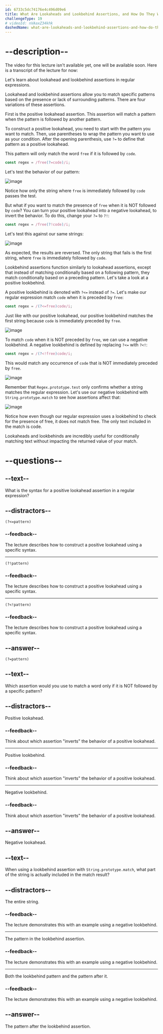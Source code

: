 ```yaml
---
id: 6733c5dc74176e4c496d09e6
title: What Are Lookaheads and Lookbehind Assertions, and How Do They Work?
challengeType: 19
# videoId: nVAaxZ34khk
dashedName: what-are-lookaheads-and-lookbehind-assertions-and-how-do-they-work
---
```


# --description--

The video for this lecture isn't available yet, one will be available soon. Here is a transcript of the lecture for now:

Let's learn about lookahead and lookbehind assertions in regular expressions.

Lookahead and lookbehind assertions allow you to match specific patterns based on the presence or lack of surrounding patterns. There are four variations of these assertions.

First is the positive lookahead assertion. This assertion will match a pattern when the pattern is followed by another pattern.

To construct a positive lookahead, you need to start with the pattern you want to match. Then, use parentheses to wrap the pattern you want to use as your condition. After the opening parenthesis, use `?=` to define that pattern as a positive lookahead.

This pattern will only match the word `free` if it is followed by `code`.

```js
const regex = /free(?=code)/i;
```

Let's test the behavior of our pattern:

![image](https://cdn.freecodecamp.org/curriculum/lecture-transcripts/what-are-lookaheads-and-lookbehind-assertions-and-how-do-they-work-1.png)

Notice how only the string where `free` is immediately followed by `code` passes the test.

But what if you want to match the presence of `free` when it is NOT followed by `code`? You can turn your positive lookahead into a negative lookahead, to invert the behavior. To do this, change your `?=` to `?!`:

```js
const regex = /free(?!code)/i;
```

Let's test this against our same strings:

![image](https://cdn.freecodecamp.org/curriculum/lecture-transcripts/what-are-lookaheads-and-lookbehind-assertions-and-how-do-they-work-2.png)

As expected, the results are reversed. The only string that fails is the first string, where `free` is immediately followed by `code`.

Lookbehind assertions function similarly to lookahead assertions, except that instead of matching conditionally based on a following pattern, they match conditionally based on a preceding pattern. Let's take a look at a positive lookbehind.

A positive lookbehind is denoted with `?<=` instead of `?=`. Let's make our regular expression match `code` when it is preceded by `free`:

```js
const regex = /(?<=free)code/i;
```

Just like with our positive lookahead, our positive lookbehind matches the first string because `code` is immediately preceded by `free`.

![image](https://cdn.freecodecamp.org/curriculum/lecture-transcripts/what-are-lookaheads-and-lookbehind-assertions-and-how-do-they-work-3.png)

To match `code` when it is NOT preceded by `free`, we can use a negative lookbehind. A negative lookbehind is defined by replacing `?<=` with `?<!`:

```js
const regex = /(?<!free)code/i;
```

This would match any occurrence of `code` that is NOT immediately preceded by `free`.

![image](https://cdn.freecodecamp.org/curriculum/lecture-transcripts/what-are-lookaheads-and-lookbehind-assertions-and-how-do-they-work-4.png)

Remember that `Regex.prototype.test` only confirms whether a string matches the regular expression. Let's use our negative lookbehind with `String.prototype.match` to see how assertions affect that:

![image](https://cdn.freecodecamp.org/curriculum/lecture-transcripts/what-are-lookaheads-and-lookbehind-assertions-and-how-do-they-work-5.png)

Notice how even though our regular expression uses a lookbehind to check for the presence of free, it does not match free. The only text included in the match is code.

Lookaheads and lookbehinds are incredibly useful for conditionally matching text without impacting the returned value of your match.

# --questions--

## --text--

What is the syntax for a positive lookahead assertion in a regular expression?

## --distractors--

`(?<=pattern)`

### --feedback--

The lecture describes how to construct a positive lookahead using a specific syntax.

---

`(?!pattern)`

### --feedback--

The lecture describes how to construct a positive lookahead using a specific syntax.

---

`(?<!pattern)`

### --feedback--

The lecture describes how to construct a positive lookahead using a specific syntax.

## --answer--

`(?=pattern)`

## --text--

Which assertion would you use to match a word only if it is NOT followed by a specific pattern?

## --distractors--

Positive lookahead.

### --feedback--

Think about which assertion "inverts" the behavior of a positive lookahead.

---

Positive lookbehind.

### --feedback--

Think about which assertion "inverts" the behavior of a positive lookahead.

---

Negative lookbehind.

### --feedback--

Think about which assertion "inverts" the behavior of a positive lookahead.

## --answer--

Negative lookahead.

## --text--

When using a lookbehind assertion with `String.prototype.match`, what part of the string is actually included in the match result?

## --distractors--

The entire string.

### --feedback--

The lecture demonstrates this with an example using a negative lookbehind.

---

The pattern in the lookbehind assertion.

### --feedback--

The lecture demonstrates this with an example using a negative lookbehind.

---

Both the lookbehind pattern and the pattern after it.

### --feedback--

The lecture demonstrates this with an example using a negative lookbehind.

## --answer--

The pattern after the lookbehind assertion.

